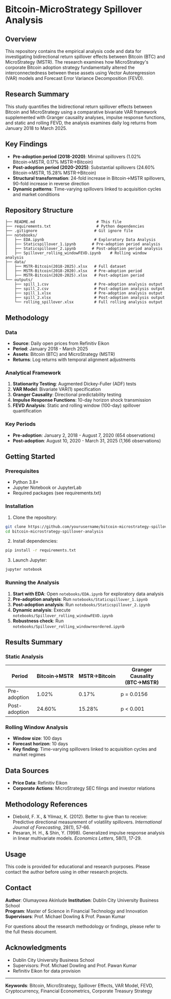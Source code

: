 # Bitcoin-MicroStrategy Spillover Analysis

## Overview

This repository contains the empirical analysis code and data for investigating bidirectional return spillover effects between Bitcoin (BTC) and MicroStrategy (MSTR). The research examines how MicroStrategy's corporate Bitcoin adoption strategy fundamentally altered the interconnectedness between these assets using Vector Autoregression (VAR) models and Forecast Error Variance Decomposition (FEVD).

## Research Summary

This study quantifies the bidirectional return spillover effects between Bitcoin and MicroStrategy using a comparative bivariate VAR framework supplemented with Granger causality analyses, impulse response functions, and static and rolling FEVD, the analysis examines daily log returns from January 2018 to March 2025.

## Key Findings

- **Pre-adoption period (2018-2020)**: Minimal spillovers (1.02% Bitcoin→MSTR, 0.17% MSTR→Bitcoin)
- **Post-adoption period (2020-2025)**: Substantial spillovers (24.60% Bitcoin→MSTR, 15.28% MSTR→Bitcoin)
- **Structural transformation**: 24-fold increase in Bitcoin→MSTR spillovers, 90-fold increase in reverse direction
- **Dynamic patterns**: Time-varying spillovers linked to acquisition cycles and market conditions

## Repository Structure

```
├── README.md                           # This file
├── requirements.txt                    # Python dependencies
├── .gitignore                         # Git ignore file
├── notebooks/
│   ├── EDA.ipynb                      # Exploratory Data Analysis
│   ├── Staticspillover_1.ipynb       # Pre-adoption period analysis
│   ├── Staticspillover_2.ipynb       # Post-adoption period analysis
│   ├── Spillover_rolling_windowFEVD.ipynb    # Rolling window analysis
├── data/
│   ├── MSTR-Bitcoin(2018-2025).xlsx   # Full dataset
│   ├── MSTR-Bitcoin(2018-2020).xlsx   # Pre-adoption period
│   ├── MSTR-Bitcoin(2020-2025).xlsx   # Post-adoption period
└── outputs/
    ├── spill_1.csv                    # Pre-adoption analysis output
    ├── spill_2.csv                    # Post-adoption analysis output
    ├── spill_1.xlsx                   # Pre-adoption analysis output
    ├── spill_2.xlsx                   # Post-adoption analysis output
    └── rolling_spillover.xlsx         # Full rolling analysis output
```

## Methodology

### Data
- **Source**: Daily open prices from Refinitiv Eikon
- **Period**: January 2018 - March 2025
- **Assets**: Bitcoin (BTC) and MicroStrategy (MSTR)
- **Returns**: Log returns with temporal alignment adjustments

### Analytical Framework
1. **Stationarity Testing**: Augmented Dickey-Fuller (ADF) tests
2. **VAR Model**: Bivariate VAR(1) specification
3. **Granger Causality**: Directional predictability testing
4. **Impulse Response Functions**: 10-day horizon shock transmission
5. **FEVD Analysis**: Static and rolling window (100-day) spillover quantification

### Key Periods
- **Pre-adoption**: January 2, 2018 - August 7, 2020 (654 observations)
- **Post-adoption**: August 10, 2020 - March 31, 2025 (1,166 observations)

## Getting Started

### Prerequisites
- Python 3.8+
- Jupyter Notebook or JupyterLab
- Required packages (see requirements.txt)

### Installation

1. Clone the repository:
```bash
git clone https://github.com/yourusername/bitcoin-microstrategy-spillover-analysis.git
cd bitcoin-microstrategy-spillover-analysis
```

2. Install dependencies:
```bash
pip install -r requirements.txt
```

3. Launch Jupyter:
```bash
jupyter notebook
```

### Running the Analysis

1. **Start with EDA**: Open `notebooks/EDA.ipynb` for exploratory data analysis
2. **Pre-adoption analysis**: Run `notebooks/Staticspillover_1.ipynb`
3. **Post-adoption analysis**: Run `notebooks/Staticspillover_2.ipynb`
4. **Dynamic analysis**: Execute `notebooks/Spillover_rolling_windowFEVD.ipynb`
5. **Robustness check**: Run `notebooks/Spillover_rolling_windowreordered.ipynb`

## Results Summary

### Static Analysis
| Period | Bitcoin→MSTR | MSTR→Bitcoin | Granger Causality (BTC→MSTR) |
|--------|--------------|--------------|------------------------------|
| Pre-adoption | 1.02% | 0.17% | p = 0.0156 |
| Post-adoption | 24.60% | 15.28% | p < 0.001 |

### Rolling Window Analysis
- **Window size**: 100 days
- **Forecast horizon**: 10 days
- **Key finding**: Time-varying spillovers linked to acquisition cycles and market regimes

## Data Sources

- **Price Data**: Refinitiv Eikon
- **Corporate Actions**: MicroStrategy SEC filings and investor relations

## Methodology References

- Diebold, F. X., & Yilmaz, K. (2012). Better to give than to receive: Predictive directional measurement of volatility spillovers. *International Journal of Forecasting*, 28(1), 57-66.
- Pesaran, H. H., & Shin, Y. (1998). Generalized impulse response analysis in linear multivariate models. *Economics Letters*, 58(1), 17-29.

## Usage

This code is provided for educational and research purposes. Please contact the author before using in other research projects.

## Contact

**Author**: Olumayowa Akinlude 
**Institution**: Dublin City University Business School  
**Program**: Master of Science in Financial Technology and Innovation  
**Supervisors**: Prof. Michael Dowling & Prof. Pawan Kumar

For questions about the research methodology or findings, please refer to the full thesis document.

## Acknowledgments

- Dublin City University Business School
- Supervisors: Prof. Michael Dowling and Prof. Pawan Kumar
- Refinitiv Eikon for data provision

---

**Keywords**: Bitcoin, MicroStrategy, Spillover Effects, VAR Model, FEVD, Cryptocurrency, Financial Econometrics, Corporate Treasury Strategy

